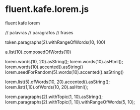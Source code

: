 # fluent.kafe.lorem.js
fluent kafe lorem

// palavras
// paragrafos
// frases

token.paragraphs(2).withRangeOfWords(10, 100)

a.list(10).composedOfWords(10)

lorem.words(10, 20).asString();
lorem.words(10).asHtml();
lorem.words(10).accented().asString()
lorem.seedForRandom(5).words(10).accented().asString()

lorem.list(5).ofWords(10, 20).accented().asString();
lorem.list(1,10).ofWords(10, 20).asHtml();

lorem.paragraphs(2).withTopic(1, 10).asString();
lorem.paragraphs(2).withTopic(1, 10).withRangeOfWords(5, 10);